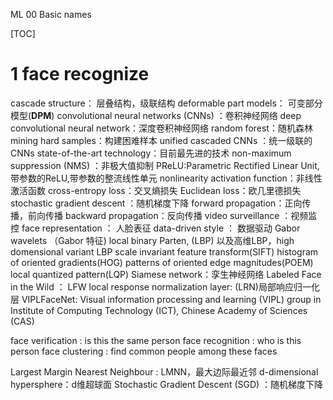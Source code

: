 ML 00 Basic names

[TOC]

# 1 face recognize

cascade structure： 层叠结构，级联结构
deformable part models： 可变部分模型(**DPM**)
convolutional neural networks (CNNs) ：卷积神经网络
deep convolutional neural network：深度卷积神经网络
random forest：随机森林
mining hard samples：构建困难样本
unified cascaded CNNs ：统一级联的CNNs
state-of-the-art technology：目前最先进的技术
non-maximum suppression (NMS) ：非极大值抑制
PReLU:Parametric Rectified Linear Unit,带参数的ReLU,带参数的整流线性单元
nonlinearity activation function：非线性激活函数
cross-entropy loss：交叉熵损失
Euclidean loss：欧几里德损失
stochastic gradient descent ：随机梯度下降
forward propagation：正向传播，前向传播
backward propagation：反向传播
video surveillance ：视频监控
face representation ： 人脸表征
data-driven style ： 数据驱动
Gabor wavelets （Gabor 特征)
local binary Parten, (LBP) 以及高维LBP，high domensional variant LBP
scale invariant feature transform(SIFT)
histogram of oriented gradients(HOG)
patterns of oriented edge magnitudes(POEM)
local quantized pattern(LQP)
Siamese network：孪生神经网络
Labeled Face in the Wild ： LFW
local response normalization layer: (LRN)局部响应归一化层
VIPLFaceNet: Visual information processing and learning (VIPL) group in Institute of Computing Technology (ICT), Chinese Academy of Sciences (CAS)

face verification : is this the same person
face recognition : who is this person
face clustering : find common people among these faces

Largest Margin Nearest Neighbour : LMNN，最大边际最近邻
d-dimensional hypersphere：d维超球面
Stochastic Gradient Descent (SGD) ：随机梯度下降